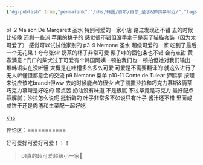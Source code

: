 ```yaml
---
{"dg-publish":true,"permalink":"/xhs/韩国/首尔/首尔_圣水&狎鸥亭附近/","tags":["rednote","首尔"],"created":"2025-03-17T22:57:40.942+08:00","updated":"2025-03-20T22:46:14.812+08:00"}
---
```


 

p1-2 Maison De Margarett 圣水
特别可爱的一家小店 路过发现还不错 去的时候比较晚 还剩一些派 苹果的桃子的 感觉很不错但没手拿于是买了猫猫套装（因为太可爱了） 感觉可以试试他家别的
p3-9 Nemone 圣水
超级可爱的一家 吃到了最后一个无花果！夸夸张sir 奶茶的杯子非常可爱 栗子味的面包条也不错 会有点甜 黄春满意
*门口的柴犬过于可爱有个韩国阿姨一顿拍我们也一顿拍但她对我们输出一堆韩语实在没听懂 大概是在吐槽多么多么可爱 可爱是不需要翻译的 就这么进行了无人听懂但都意会的交流
p9 Nemone 菜单
p10-11 Conte de Tulear 狎鸥亭
按理来说应该吃branch但ww 去的时候能点的很少 点了凯撒沙拉和巧克力慕斯&俩茶 巧克力慕斯是好吃的 带点苦 奶油没有味道 不是很腻 不过毕竟是巧克力 最好配点茶解腻；沙拉怎么说呢 挺新鲜的 叶子非常多不如说只有叶子 酱汁还不错 里面咸咸饼干还是肉渣和生菜配一起好吃

[xhs](https://www.xiaohongshu.com/explore/673b80e80000000002018b98?xsec_token=ABedlK0mJpHKXVhHhsR_CTJvZ2ZXg3tBfNsDnOntPXlxk=&xsec_source=pc_user)

评论区：===========

好可爱好可爱好可爱！！！

> p1真的超可爱超级小一家🥺